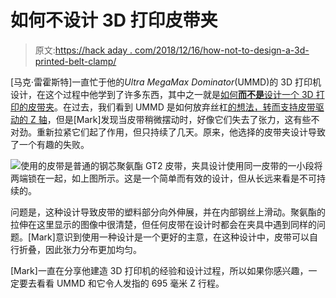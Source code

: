 # 如何不设计 3D 打印皮带夹

> 原文:[https://hack aday . com/2018/12/16/how-not-to-design-a-3d-printed-belt-clamp/](https://hackaday.com/2018/12/16/how-not-to-design-a-3d-printed-belt-clamp/)

[马克·雷霍斯特]一直忙于他的*Ultra MegaMax Dominator*(UMMD)的 3D 打印机设计，在这个过程中他学到了许多东西，其中之一就是[如何**而不是**设计一个 3D 打印的皮带夹](https://drmrehorst.blogspot.com/2018/12/another-interesting-3d-printer-failure.html)。在过去，我们看到 UMMD 是如何放弃丝杠[的想法，转而支持皮带驱动的 Z 轴](https://hackaday.com/2018/01/04/huge-3d-printer-ditches-lead-screw-for-belt-driven-z-axis/)，但是[Mark]发现当皮带稍微摆动时，好像它们失去了张力，这有些不对劲。重新拉紧它们起了作用，但只持续了几天。原来，他选择的皮带夹设计导致了一个有趣的失败。

![](../Images/23365ff319713c6eb36d738b8632bd3d.png)使用的皮带是普通的钢芯聚氨酯 GT2 皮带，夹具设计使用同一皮带的一小段将两端锁在一起，如上图所示。这是一个简单而有效的设计，但从长远来看是不可持续的。

问题是，这种设计导致皮带的塑料部分向外伸展，并在内部钢丝上滑动。聚氨酯的拉伸在这里显示的图像中很清楚，但任何皮带在设计时都会在夹具中遇到同样的问题。[Mark]意识到使用一种设计是一个更好的主意，在这种设计中，皮带可以自行折叠，因此张力分布更加均匀。

[Mark]一直在分享他建造 3D 打印机的经验和设计过程，所以如果你感兴趣，一定要去看看 UMMD 和它令人发指的 695 毫米 Z 行程。